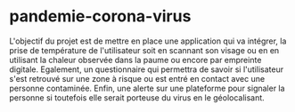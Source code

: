# pandemie-corona-virus
L'objectif du projet est de mettre en place une application qui va intégrer, la prise de température de l'utilisateur soit en scannant son visage ou en en utilisant la chaleur observée dans la paume ou encore par empreinte digitale. Egalement, un questionnaire qui permettra de savoir si l'utilisateur s'est retrouvé sur une zone à risque ou est entré en contact avec une personne contaminée. Enfin, une alerte sur une plateforme pour signaler la personne si toutefois elle serait porteuse du virus en le géolocalisant.
